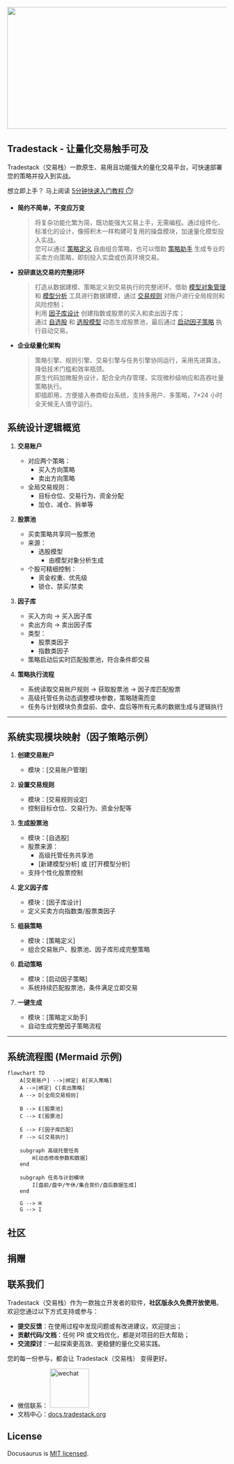 <p align="center">
<img width="1440" height="280" alt="github_banner_white" src="https://github.com/user-attachments/assets/d88f1137-7738-487f-8ddd-bf92ce749bf9" />
</p>

## Tradestack - 让量化交易触手可及

Tradestack（交易栈）一款原生、易用且功能强大的量化交易平台，可快速部署您的策略并投入到实战。

想立即上手？ 马上阅读 [5分钟快速入门教程 ⏱️](./QuickStart.md)!

- **简约不简单，不变应万变**

  > 将复杂功能化繁为简，既功能强大又易上手，无需编程。通过组件化、标准化的设计，像搭积木一样构建可复用的操盘模块，加速量化模型投入实战。  
  > 您可以通过 [策略定义](./StrategyDefinition.md) 自由组合策略，也可以借助 [策略助手](./StrategyDefinition.md) 生成专业的买卖方向策略，即刻投入实盘或仿真环境交易。

- **投研直达交易的完整闭环**

  > 打造从数据建模、策略定义到交易执行的完整闭环。借助 [模型对象管理](./StrategyDefinition.md) 和 [模型分析](./StrategyDefinition.md) 工具进行数据建模，通过 [交易规则](./StrategyDefinition.md) 对账户进行全局规则和风险控制；  
  > 利用 [因子库设计](./StrategyDefinition.md) 创建指数或股票的买入和卖出因子库；  
  > 通过 [自选股](./StrategyDefinition.md) 和 [选股模型](./StrategyDefinition.md) 动态生成股票池，最后通过 [启动因子策略](./StrategyDefinition.md) 执行自动交易。

- **企业级量化架构**

  > 策略引擎、规则引擎、交易引擎与任务引擎协同运行，采用先进算法，降低技术门槛和效率瓶颈。  
  > 原生代码加微服务设计，配合全内存管理，实现微秒级响应和高吞吐量策略执行。  
  > 即插即用，方便接入券商柜台系统，支持多用户、多策略，7×24 小时全天候无人值守运行。

## 系统设计逻辑概览

1. **交易账户**
   - 对应两个策略：
     - 买入方向策略
     - 卖出方向策略
   - 全局交易规则：
     - 目标仓位、交易行为、资金分配
     - 加仓、减仓、拆单等

2. **股票池**
   - 买卖策略共享同一股票池
   - 来源：
     - 选股模型
       - 由模型对象分析生成
   - 个股可精细控制：
     - 资金权重、优先级
     - 锁仓、禁买/禁卖

3. **因子库**
   - 买入方向 → 买入因子库
   - 卖出方向 → 卖出因子库
   - 类型：
     - 股票类因子
     - 指数类因子
   - 策略启动后实时匹配股票池，符合条件即交易

4. **策略执行流程**
   - 系统读取交易账户规则 → 获取股票池 → 因子库匹配股票
   - 高级托管任务动态调整模块参数，策略随需而变
   - 任务与计划模块负责盘前、盘中、盘后等所有元素的数据生成与逻辑执行

---

## 系统实现模块映射（因子策略示例）

1. **创建交易账户**
   - 模块：[交易账户管理]

2. **设置交易规则**
   - 模块：[交易规则设定]
   - 控制目标仓位、交易行为、资金分配等

3. **生成股票池**
   - 模块：[自选股]
   - 股票来源：
     - 高级托管任务共享池
     - [新建模型分析] 或 [打开模型分析]
   - 支持个性化股票控制

4. **定义因子库**
   - 模块：[因子库设计]
   - 定义买卖方向指数类/股票类因子

5. **组装策略**
   - 模块：[策略定义]
   - 组合交易账户、股票池、因子库形成完整策略

6. **启动策略**
   - 模块：[启动因子策略]
   - 系统持续匹配股票池，条件满足立即交易

7. **一键生成**
   - 模块：[策略定义助手]
   - 自动生成完整因子策略流程

---

## 系统流程图 (Mermaid 示例)

```mermaid
flowchart TD
    A[交易账户] -->|绑定| B[买入策略]
    A -->|绑定| C[卖出策略]
    A --> D[全局交易规则]

    B --> E[股票池]
    C --> E[股票池]

    E --> F[因子库匹配]
    F --> G[交易执行]

    subgraph 高级托管任务
        H[动态修改参数和数据]
    end

    subgraph 任务与计划模块
        I[盘前/盘中/午休/集合竞价/盘后数据生成]
    end

    G --> H
    G --> I
```

## 社区

## 捐赠

## 联系我们 

Tradestack（交易栈）作为一款独立开发者的软件，**社区版永久免费开放使用**。欢迎您通过以下方式支持或参与：  
- **提交反馈**：在使用过程中发现问题或有改进建议，欢迎提出；  
- **贡献代码/文档**：任何 PR 或文档优化，都是对项目的巨大帮助；  
- **交流探讨**：一起探索更高效、更稳健的量化交易实践。  

您的每一份参与，都会让 Tradestack（交易栈） 变得更好。

- 微信联系：
  <img width="90" height="90" alt="wechat" src="https://github.com/user-attachments/assets/86a97b8b-eb91-49bc-9ea8-999c972f393e" />
- 文档中心：[docs.tradestack.org](http://www.tradestack.org:3000/#/README)

## License

Docusaurus is [MIT licensed](./LICENSE).
